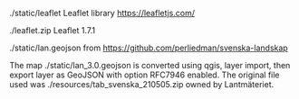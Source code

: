 
./static/leaflet
Leaflet library https://leafletjs.com/

./leaflet.zip
Leaflet 1.7.1

./static/lan.geojson
from https://github.com/perliedman/svenska-landskap

The map ./static/lan_3.0.geojson is converted using qgis, layer import, then export layer as GeoJSON with option RFC7946 enabled. The original file used was ./resources/tab_svenska_210505.zip owned by Lantmäteriet.

